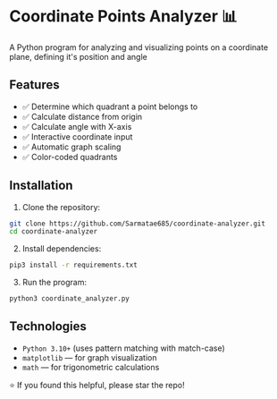 # Coordinate Points Analyzer 📊
A Python program for analyzing and visualizing points on a coordinate plane, defining it's position and angle

## Features
- ✅ Determine which quadrant a point belongs to
- ✅ Calculate distance from origin
- ✅ Calculate angle with X-axis
- ✅ Interactive coordinate input
- ✅ Automatic graph scaling
- ✅ Color-coded quadrants

## Installation

1. Clone the repository:
```bash
git clone https://github.com/Sarmatae685/coordinate-analyzer.git
cd coordinate-analyzer
```

2. Install dependencies:
```bash
pip3 install -r requirements.txt
```

3. Run the program:
```bash
python3 coordinate_analyzer.py
```

## Technologies
- `Python 3.10+` (uses pattern matching with match-case)
- `matplotlib` — for graph visualization
- `math` — for trigonometric calculations


⭐ If you found this helpful, please star the repo!
